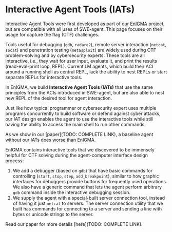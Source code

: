 # Interactive Agent Tools (IATs)

Interactive Agent Tools were first developed as part of our <span class="enigma">[EnIGMA](../background/index.md#enigma)</span> project, but are compatible with all uses of SWE-agent.
This page focuses on their usage for capture the flag (CTF) challenges.

Tools useful for debugging (`gdb`, `radare2`), remote server interaction (`netcat`, `socat`) and penetration testing (`metasploit`) are widely used during CTF problem-solving and by cybersecurity experts. These tools are all interactive, i.e., they wait for user input, evaluate it, and print the results (read-eval-print loop, REPL).
Current LM agents, which build their ACI around a running shell as central REPL, lack the ability to nest REPLs or start separate REPLs for interactive tools.

In EnIGMA, we build **Interactive Agent Tools (IATs)** that use the same principles from the ACIs introduced in SWE-agent, but are also able to nest new REPL of the desired tool for agent interaction.

Just like how typical programmer or cybersecurity expert uses multiple programs concurrently to build software or defend against cyber attacks, our IAT design enables the agent to use the interactive tools while still having the ability to access the main shell to run other commands.

As we show in our [paper](TODO: COMPLETE LINK), a baseline agent without our IATs does worse than EnIGMA.

EnIGMA contains interactive tools that we discovered to be immensely helpful for CTF solving during the agent-computer interface design process:

1. We add a debugger (based on `gdb`) that have basic commands for controlling (`start`, `stop`, `step`, `add_breakpoint`), similar to how graphic interfaces for debuggers provide buttons for frequently used operations. We also have a generic command that lets the agent perform arbitrary `gdb` command inside the interactive debugging session.
2. We supply the agent with a special-built server connection tool, instead of having it just `netcat` to servers. The server connection utility that we built has commands for connecting to a server and sending a line with bytes or unicode strings to the server.

Read our paper for more details [here](TODO: COMPLETE LINK).